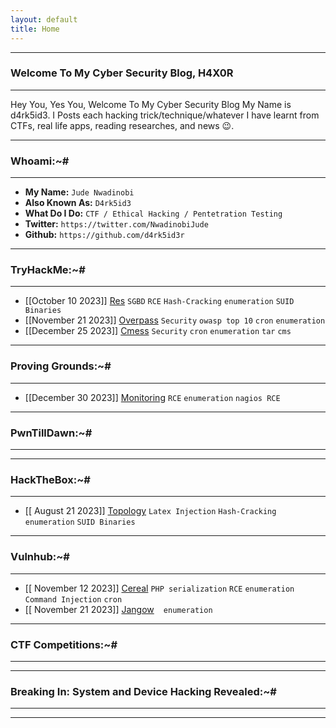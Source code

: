 ```yaml
---
layout: default
title: Home
---
```


* * *
### Welcome To My Cyber Security Blog, H4X0R
* * *

Hey You, Yes You, Welcome To My Cyber Security Blog My Name is d4rk5id3. I Posts each hacking trick/technique/whatever I have learnt from CTFs, real life apps, reading researches, and news 😉.
* * *
### Whoami:~#
* * *

- **My Name:**    `Jude Nwadinobi`
- **Also Known As:** `D4rk5id3`
- **What Do I Do:**  `CTF / Ethical Hacking / Pentetration Testing`
- **Twitter:** `https://twitter.com/NwadinobiJude`
- **Github:** `https://github.com/d4rk5id3r`

* * *
### **TryHackMe:~#**
* * *
- [[October 10 2023]] [Res](https://d4rk5id3r.github.io/posts/tryhackme/Res.html) `SGBD` `RCE` `Hash-Cracking` `enumeration` `SUID Binaries`
- [[November 21 2023]] [Overpass](https://d4rk5id3r.github.io/posts/tryhackme/overpass.html) `Security` `owasp top 10` `cron` `enumeration`
- [[December 25 2023]] [Cmess](https://d4rk5id3r.github.io/posts/tryhackme/cmess.html) `Security`  `cron` `enumeration` `tar` `cms`


* * *
### **Proving Grounds:~#**
* * *
- [[December 30 2023]] [Monitoring](https://d4rk5id3r.github.io/posts/proving_ground/monitoring.html)  `RCE`  `enumeration` `nagios RCE`


* * *
### **PwnTillDawn:~#**
* * *


* * *
### **HackTheBox:~#**
* * *
- [[ August 21 2023]] [Topology](https://d4rk5id3r.github.io/posts/hackthebox/topology.html)  `Latex Injection` `Hash-Cracking` `enumeration` `SUID Binaries`



* * *
### **Vulnhub:~#**
* * *
- [[ November 12 2023]] [Cereal](https://d4rk5id3r.github.io/posts/vulnhub/cereal.html)  `PHP serialization` `RCE` `enumeration` `Command Injection` `cron`
- [[ November 21 2023]] [Jangow](https://d4rk5id3r.github.io/posts/vulnhub/jangow.html)  `` `` `enumeration` `` ``



* * *
### **CTF Competitions:~#**
* * *



* * *
### **Breaking In: System and Device Hacking Revealed:~#**
* * *



* * *

